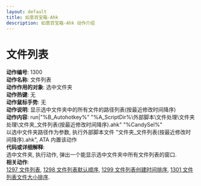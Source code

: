 ```yaml
---
layout: default
title: 如意百宝箱-Ahk
description: 如意百宝箱-Ahk 动作介绍
---
```


# [](#header-2) 文件列表
**动作编号**: 1300  
**动作名称**: 文件列表  
**动作作用的对象**: 选中文件夹  
**动作热键**: 无  
**动作鼠标手势**: 无  
**动作说明**: 显示选中文件夹中的所有文件的路径列表(按最近修改时间降序)  
**动作内容**: run|"%B_Autohotkey%" "%A_ScriptDir%\外部脚本\文件处理\文件夹处理\文件夹_文件列表(按最近修改时间降序).ahk" "%CandySel%"  
以选中文件夹路径作为参数, 执行外部脚本文件 "文件夹_文件列表(按最近修改时间降序).ahk", ATA 内置该动作  
**代码或详细解释**:  
选中文件夹, 执行动作, 弹出一个能显示选中文件夹中所有文件列表的窗口.  
**相关动作**:  
[1297 文件列表](1297.md), [1298 文件列表默认顺序](1298.md), [1299 文件列表创建时间排序](1299.md), [1301 文件列表文件大小排序](1301.md).  